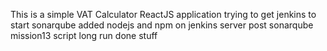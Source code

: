 This is a simple VAT Calculator ReactJS application
trying to get jenkins to start sonarqube
added nodejs and npm on jenkins server
post sonarqube mission13 script long run
done stuff